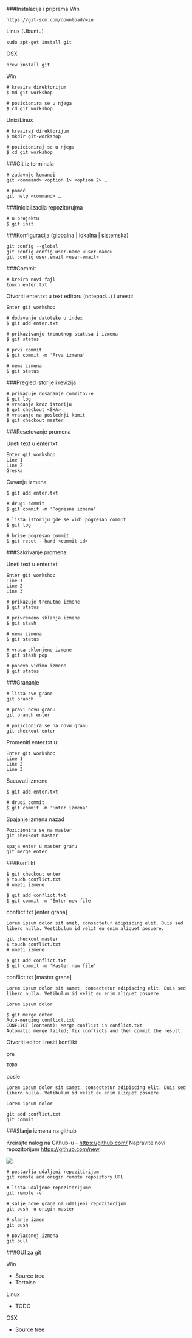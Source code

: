 ###Instalacija i priprema
Win

`https://git-scm.com/download/win`

Linux (Ubuntu)

`sudo apt-get install git`

OSX

`brew install git`

Win

```
# kreaira direktorijum
$ md git-workshop

# pozicionira se u njega
$ cd git workshop
```

Unix/Linux

```
# kreairaj direktorijum
$ mkdir git-workshop

# pozicioniraj se u njega
$ cd git workshop
```

###Git iz terminala

```
# zadavnje komandi
git <command> <option 1> <option 2> …

# pomoć
git help <command> …
```

###Inicializacija repozitorujma

```
# u projektu
$ git init
```

###Konfiguracija (globalna | lokalna | sistemska)

```
git config --global
git config config user.name <user-name>
git config user.email <user-email>
```

###Commit

```
# kreira novi fajl
touch enter.txt
```

Otvoriti enter.txt u text editoru (notepad...) i unesti:

```
Enter git workshop
```



```
# dodavanje datoteke u index
$ git add enter.txt

# prikazivanje trenutnog statusa i izmena
$ git status

# prvi commit
$ git commit -m 'Prva izmena'

# nema izmena
$ git status
```

###Pregled istorije i revizija

```
# prikazuje dosadanje commitov-e
$ git log
# vracanje kroz istoriju
$ got checkout <SHA>
# vracanje na poslednji komit
$ git checkout master
```



###Resetovanje promena

Uneti text u enter.txt

```
Enter git workshop
Line 1
Line 2
Greska
```

Cuvanje izmena

``` 
$ git add enter.txt

# drugi commit
$ git commit -m 'Pogresna izmena'

# lista istoriju gde se vidi pogresan commit
$ git log

# brise pogresan commit
$ git reset --hard <commit-id>
```

###Sakrivanje promena

Uneti text u enter.txt

```
Enter git workshop
Line 1
Line 2
Line 3
```

``` 
# prikazuje trenutne izmene
$ git status

# privremeno sklanja izmene
$ git stash 

# nema izmena
$ git status

# vraca sklonjene izmene
$ git stash pop

# ponovo vidimo izmene
$ git status
```

###Grananje

```
# lista sve grane
git branch 

# pravi novu granu
git branch enter

# pozicionira se na novu granu
git checkout enter
```
Promeniti enter.txt u:

```
Enter git workshop
Line 1
Line 2
Line 3
```

Sacuvati izmene

``` 
$ git add enter.txt

# drugi commit
$ git commit -m 'Enter izmena'
```

Spajanje izmena nazad

```
Pozicionira se na master
git checkout master

spaja enter u master granu
git merge enter
```

###Konflikt

```
$ git checkout enter 
$ touch conflict.txt
# uneti izmene

$ git add conflict.txt
$ git commit -m 'Enter new file'
```
conflict.txt [enter grana]
```
Lorem ipsum dolor sit amet, consectetur adipiscing elit. Duis sed libero nulla. Vestibulum id velit eu enim aliquet posuere.
```

```
git checkout master
$ touch conflict.txt
# uneti izmene

$ git add conflict.txt
$ git commit -m 'Master new file'
```

conflict.txt [master grana]
```
Lorem ipsum dolor sit samet, consectetur adipiscing elit. Duis sed libero nulla. Vetibulum id velit eu enim aliquet posuere.

Lorem ipsum dolor
```

```
$ git merge enter
Auto-merging conflict.txt
CONFLICT (content): Merge conflict in conflict.txt
Automatic merge failed; fix conflicts and then commit the result.
```

Otvoriti editor i resiti konflikt

pre

```
TODO
```

posle

```
Lorem ipsum dolor sit samet, consectetur adipiscing elit. Duis sed libero nulla. Vetibulum id velit eu enim aliquet posuere.

Lorem ipsum dolor
```

```
git add conflict.txt
git commit
```

###Slanje izmena na github

Kreirajte nalog na Github-u - https://github.com/ 
Napravite novi repozitorijum https://github.com/new

![](images/github.png)

```
# postavlja udaljeni repozitirijum
git remote add origin remote repository URL

# lista udaljene repozitorijume
git remote -v

# salje nove grane na udaljeni repozitorijum
git push -u origin master

# slanje izmen
git push

# povlacenej izmena
git pull
```

###GUI za git

Win

* Source tree
* Tortoise

Linux

* TODO

OSX

* Source tree












